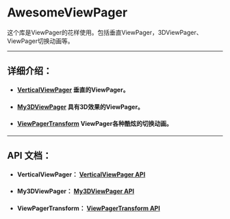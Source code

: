 # AwesomeViewPager

这个库是ViewPager的花样使用。包括垂直ViewPager，3DViewPager、ViewPager切换动画等。

----

## 详细介绍：


* #### [VerticalViewPager](/VerticalViewPager)   垂直的ViewPager。

* #### [My3DViewPager](/My3DViewPager)   具有3D效果的ViewPager。

* #### [ViewPagerTransform](/ViewPagerTransform)   ViewPager各种酷炫的切换动画。

----

## API 文档：

* #### VerticalViewPager： [VerticalViewPager API](https://aweiloveandroid.github.io/VerticalViewPager/) 

* #### My3DViewPager： [My3DViewPager API](https://aweiloveandroid.github.io/My3DViewPager/) 

* #### ViewPagerTransform： [ViewPagerTransform API](https://aweiloveandroid.github.io/ViewPagerTransform/) 